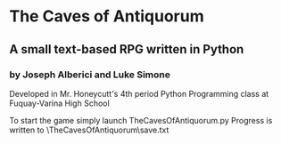 # The Caves of Antiquorum

## A small text-based RPG written in Python

### by Joseph Alberici and Luke Simone

Developed in Mr. Honeycutt's 4th period Python Programming class at Fuquay-Varina High School

To start the game simply launch TheCavesOfAntiquorum.py
Progress is written to \TheCavesOfAntiquorum\save.txt
